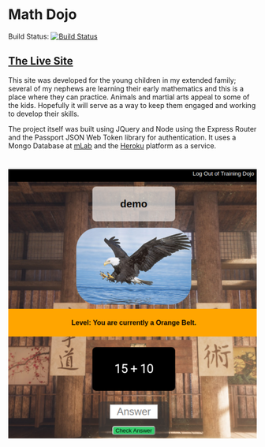 # Math Dojo

Build Status: [![Build Status](
https://travis-ci.org/Cameron-Grams/MathDojo.svg?branch=master )]( https://github.com/Cameron-Grams/MathDojo)

## [The Live Site](http://www.math-dojo.us/math-dojo.html) 

This site was developed for the young children in my extended family; several of my nephews are learning their early mathematics and this is a place where they can practice.  Animals and martial arts appeal to some of the kids.  Hopefully it will serve as a way to keep them engaged and working to develop their skills.  

The project itself was built using JQuery and Node using the Express Router and the Passport JSON Web Token library for authentication.  It uses a Mongo Database at [mLab](https://mlab.com/welcome/) and the [Heroku](heroku.com) platform as a service.  

#
#

<p align="center">
<img src="./public/images/demo_screen.svg">
<p>